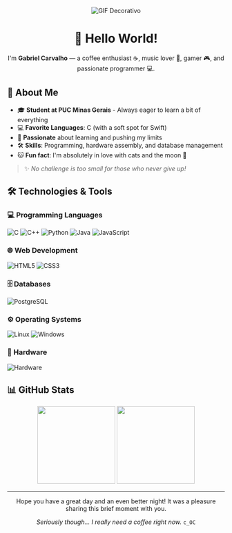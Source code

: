 <div align="center">
  
![GIF Decorativo](https://i.pinimg.com/originals/3c/a3/7c/3ca37c29061fce8aea80945c2dd7b3f9.gif)

# 👋 Hello World! 

I'm **Gabriel Carvalho** — a coffee enthusiast ☕, music lover 🎵, gamer 🎮, and passionate programmer 💻.

</div>

## 🚀 About Me

- 🎓 **Student at PUC Minas Gerais** - Always eager to learn a bit of everything
- 💻 **Favorite Languages**: C (with a soft spot for Swift) 
- 🌟 **Passionate** about learning and pushing my limits
- 🛠️ **Skills**: Programming, hardware assembly, and database management
- 🐱 **Fun fact**: I'm absolutely in love with cats and the moon 🌙

> ✨ *No challenge is too small for those who never give up!*

## 🛠️ Technologies & Tools

### 💻 Programming Languages
![C](https://img.shields.io/badge/c-%2300599C.svg?style=for-the-badge&logo=c&logoColor=white)
![C++](https://img.shields.io/badge/c++-%2300599C.svg?style=for-the-badge&logo=c%2B%2B&logoColor=white)
![Python](https://img.shields.io/badge/python-3670A0?style=for-the-badge&logo=python&logoColor=ffdd54)
![Java](https://img.shields.io/badge/java-%23ED8B00.svg?style=for-the-badge&logo=java&logoColor=white)
![JavaScript](https://img.shields.io/badge/javascript-%23323330.svg?style=for-the-badge&logo=javascript&logoColor=%23F7DF1E)

### 🌐 Web Development
![HTML5](https://img.shields.io/badge/html5-%23E34F26.svg?style=for-the-badge&logo=html5&logoColor=white)
![CSS3](https://img.shields.io/badge/css3-%231572B6.svg?style=for-the-badge&logo=css3&logoColor=white)

### 🗄️ Databases
![PostgreSQL](https://img.shields.io/badge/postgresql-%23316192.svg?style=for-the-badge&logo=postgresql&logoColor=white)

### ⚙️ Operating Systems
![Linux](https://img.shields.io/badge/Linux-FCC624?style=for-the-badge&logo=linux&logoColor=black)
![Windows](https://img.shields.io/badge/Windows-0078D6?style=for-the-badge&logo=windows&logoColor=white)

### 🔧 Hardware
![Hardware](https://img.shields.io/badge/Hardware_Assembly-000000?style=for-the-badge&logo=raspberrypi&logoColor=white)

## 📊 GitHub Stats

<div align="center">
  <img height="180em" src="https://github-readme-stats.vercel.app/api?username=SEU_USERNAME&show_icons=true&theme=radical&include_all_commits=true&count_private=true"/>
  <img height="180em" src="https://github-readme-stats.vercel.app/api/top-langs/?username=SEU_USERNAME&layout=compact&langs_count=7&theme=radical"/>
</div>

---

<div align="center">
  
Hope you have a great day and an even better night! It was a pleasure sharing this brief moment with you.

*Seriously though... I really need a coffee right now.* `c_OC`

</div>
